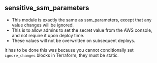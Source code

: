 ## sensitive_ssm_parameters
 - This module is exactly the same as ssm_parameters, except that any value changes will be ignored.
 - This is to allow admins to set the secret value from the AWS console, and not require it upon deploy time.
 - These values will not be overwritten on subsequent deploys.

It has to be done this was because you cannot conditionally set `ignore_changes` blocks in Terraform, they must be static.
